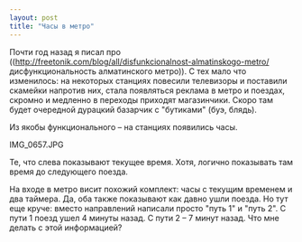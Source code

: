 ```yaml
---
layout: post
title: "Часы в метро"
---
```

Почти год назад я писал про ((http://freetonik.com/blog/all/disfunkcionalnost-almatinskogo-metro/ дисфункциональность алматинского метро)). С тех мало что изменилось: на некоторых станциях повесили телевизоры и поставили скамейки напротив них, стала появляться реклама в метро и поездах, скромно и медленно в переходы приходят магазинчики. Скоро там будет очередной дурацкий базарчик с "бутиками" (буэ, блядь).

Из якобы функционального – на станциях появились часы.

IMG_0657.JPG

Те, что слева показывают текущее время. Хотя, логично показывать там время до следующего поезда. 

На входе в метро висит похожий комплект: часы с текущим временем и два таймера. Да, оба также показывают как давно ушли поезда. Но тут еще круче: вместо направлений написали просто "путь 1" и "путь 2". С пути 1 поезд ушел 4 минуты назад. С пути 2 – 7 минут назад. Что мне делать с этой информацией?
